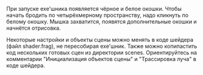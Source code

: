 При запуске exe'шника появляется чёрное и белое окошки. Чтобы начать бродить по четырёхмерному пространству, надо
кликнуть по белому окошку. Мышка захватится, появятся дополнительные окошки и начнётся отрисовка.

Некоторые настройки и объекты сцены можно менять в коде шейдера (файл shader.frag), не пересобирая exe'шник.
Также можно копипастить код нескольких готовых сцен из директории scenes. Ориентируйтесь на комментарии "Инициализация объектов сцены" и "Трассировка луча" в коде шейдера.